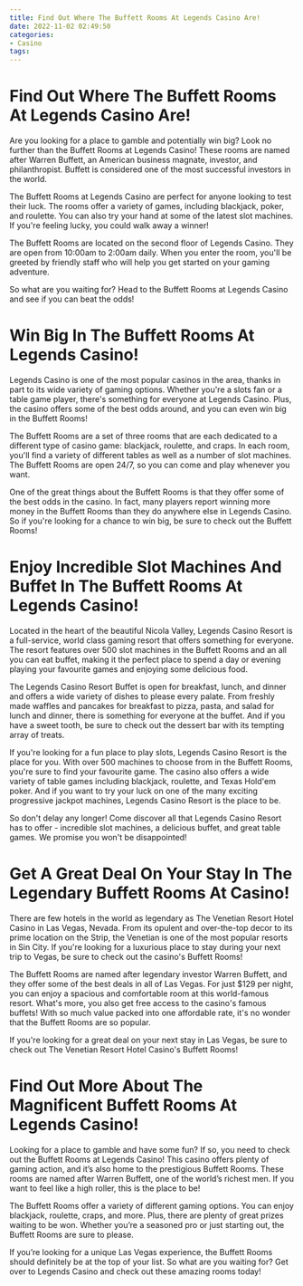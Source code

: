 ```yaml
---
title: Find Out Where The Buffett Rooms At Legends Casino Are!
date: 2022-11-02 02:49:50
categories:
- Casino
tags:
---
```



#  Find Out Where The Buffett Rooms At Legends Casino Are!

Are you looking for a place to gamble and potentially win big? Look no further than the Buffett Rooms at Legends Casino! These rooms are named after Warren Buffett, an American business magnate, investor, and philanthropist. Buffett is considered one of the most successful investors in the world.

The Buffett Rooms at Legends Casino are perfect for anyone looking to test their luck. The rooms offer a variety of games, including blackjack, poker, and roulette. You can also try your hand at some of the latest slot machines. If you're feeling lucky, you could walk away a winner!

The Buffett Rooms are located on the second floor of Legends Casino. They are open from 10:00am to 2:00am daily. When you enter the room, you'll be greeted by friendly staff who will help you get started on your gaming adventure.

So what are you waiting for? Head to the Buffett Rooms at Legends Casino and see if you can beat the odds!

#  Win Big In The Buffett Rooms At Legends Casino!

Legends Casino is one of the most popular casinos in the area, thanks in part to its wide variety of gaming options. Whether you're a slots fan or a table game player, there's something for everyone at Legends Casino. Plus, the casino offers some of the best odds around, and you can even win big in the Buffett Rooms!

The Buffett Rooms are a set of three rooms that are each dedicated to a different type of casino game: blackjack, roulette, and craps. In each room, you'll find a variety of different tables as well as a number of slot machines. The Buffett Rooms are open 24/7, so you can come and play whenever you want.

One of the great things about the Buffett Rooms is that they offer some of the best odds in the casino. In fact, many players report winning more money in the Buffett Rooms than they do anywhere else in Legends Casino. So if you're looking for a chance to win big, be sure to check out the Buffett Rooms!

#  Enjoy Incredible Slot Machines And Buffet In The Buffett Rooms At Legends Casino!

Located in the heart of the beautiful Nicola Valley, Legends Casino Resort is a full-service, world class gaming resort that offers something for everyone. The resort features over 500 slot machines in the Buffett Rooms and an all you can eat buffet, making it the perfect place to spend a day or evening playing your favourite games and enjoying some delicious food.

The Legends Casino Resort Buffet is open for breakfast, lunch, and dinner and offers a wide variety of dishes to please every palate. From freshly made waffles and pancakes for breakfast to pizza, pasta, and salad for lunch and dinner, there is something for everyone at the buffet. And if you have a sweet tooth, be sure to check out the dessert bar with its tempting array of treats.

If you're looking for a fun place to play slots, Legends Casino Resort is the place for you. With over 500 machines to choose from in the Buffett Rooms, you're sure to find your favourite game. The casino also offers a wide variety of table games including blackjack, roulette, and Texas Hold'em poker. And if you want to try your luck on one of the many exciting progressive jackpot machines, Legends Casino Resort is the place to be.

So don't delay any longer! Come discover all that Legends Casino Resort has to offer - incredible slot machines, a delicious buffet, and great table games. We promise you won't be disappointed!

#  Get A Great Deal On Your Stay In The Legendary Buffett Rooms At Casino!

There are few hotels in the world as legendary as The Venetian Resort Hotel Casino in Las Vegas, Nevada. From its opulent and over-the-top decor to its prime location on the Strip, the Venetian is one of the most popular resorts in Sin City. If you're looking for a luxurious place to stay during your next trip to Vegas, be sure to check out the casino's Buffett Rooms!

The Buffett Rooms are named after legendary investor Warren Buffett, and they offer some of the best deals in all of Las Vegas. For just $129 per night, you can enjoy a spacious and comfortable room at this world-famous resort. What's more, you also get free access to the casino's famous buffets! With so much value packed into one affordable rate, it's no wonder that the Buffett Rooms are so popular.

If you're looking for a great deal on your next stay in Las Vegas, be sure to check out The Venetian Resort Hotel Casino's Buffett Rooms!

#  Find Out More About The Magnificent Buffett Rooms At Legends Casino!

Looking for a place to gamble and have some fun? If so, you need to check out the Buffett Rooms at Legends Casino! This casino offers plenty of gaming action, and it’s also home to the prestigious Buffett Rooms. These rooms are named after Warren Buffett, one of the world’s richest men. If you want to feel like a high roller, this is the place to be!

The Buffett Rooms offer a variety of different gaming options. You can enjoy blackjack, roulette, craps, and more. Plus, there are plenty of great prizes waiting to be won. Whether you’re a seasoned pro or just starting out, the Buffett Rooms are sure to please.

If you’re looking for a unique Las Vegas experience, the Buffett Rooms should definitely be at the top of your list. So what are you waiting for? Get over to Legends Casino and check out these amazing rooms today!